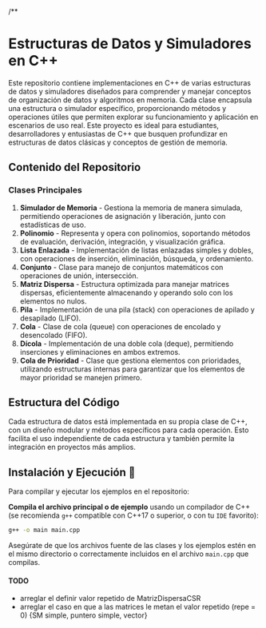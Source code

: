 /**
# Estructuras de Datos y Simuladores en C++

Este repositorio contiene implementaciones en C++ de varias estructuras de datos y simuladores diseñados para comprender y manejar conceptos de organización de datos y algoritmos en memoria. Cada clase encapsula una estructura o simulador específico, proporcionando métodos y operaciones útiles que permiten explorar su funcionamiento y aplicación en escenarios de uso real. Este proyecto es ideal para estudiantes, desarrolladores y entusiastas de C++ que busquen profundizar en estructuras de datos clásicas y conceptos de gestión de memoria.

## Contenido del Repositorio

### Clases Principales

1. **Simulador de Memoria** - Gestiona la memoria de manera simulada, permitiendo operaciones de asignación y liberación, junto con estadísticas de uso.
2. **Polinomio** - Representa y opera con polinomios, soportando métodos de evaluación, derivación, integración, y visualización gráfica.
3. **Lista Enlazada** - Implementación de listas enlazadas simples y dobles, con operaciones de inserción, eliminación, búsqueda, y ordenamiento.
4. **Conjunto** - Clase para manejo de conjuntos matemáticos con operaciones de unión, intersección.
5. **Matriz Dispersa** - Estructura optimizada para manejar matrices dispersas, eficientemente almacenando y operando solo con los elementos no nulos.
6. **Pila** - Implementación de una pila (stack) con operaciones de apilado y desapilado (LIFO).
7. **Cola** - Clase de cola (queue) con operaciones de encolado y desencolado (FIFO).
8. **Dícola** - Implementación de una doble cola (deque), permitiendo inserciones y eliminaciones en ambos extremos.
9. **Cola de Prioridad** - Clase que gestiona elementos con prioridades, utilizando estructuras internas para garantizar que los elementos de mayor prioridad se manejen primero.

## Estructura del Código

Cada estructura de datos está implementada en su propia clase de C++, con un diseño modular y métodos específicos para cada operación. Esto facilita el uso independiente de cada estructura y también permite la integración en proyectos más amplios.

## Instalación y Ejecución 🚀

Para compilar y ejecutar los ejemplos en el repositorio:

**Compila el archivo principal o de ejemplo** usando un compilador de C++ (se recomienda `g++` compatible con C++17 o superior, o con tu `IDE` favorito):

```bash
g++ -o main main.cpp
```

Asegúrate de que los archivos fuente de las clases y los ejemplos estén en el mismo directorio o correctamente incluidos en el archivo `main.cpp` que compilas.

#### TODO
- arreglar el definir valor repetido de MatrizDispersaCSR 
- arreglar el caso en que a las matrices le metan el valor repetido (repe = 0) {SM simple, puntero simple, vector}

